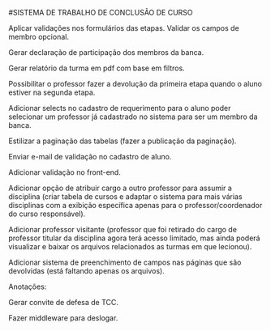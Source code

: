 #SISTEMA DE TRABALHO DE CONCLUSÃO DE CURSO



Aplicar validações nos formulários das etapas.
Validar os campos de membro opcional.

<!-- Aplicar exibição de arquivos enviados para o sistema (histórico do aluno). -->

<!-- Estilizar páginas de acompanhamento aluno e professor. -->

Gerar declaração de participação dos membros da banca.

Gerar relatório da turma em pdf com base em filtros.

<!-- Aplicar máscaras nos formulários. -->

Possibilitar o professor fazer a devolução da primeira etapa quando o aluno estiver na segunda etapa.

Adicionar selects no cadastro de requerimento para o aluno poder selecionar um professor já cadastrado no sistema para ser um membro da banca.

Estilizar a paginação das tabelas (fazer a publicação da paginação).

<!-- Consertar problemas de e-mail para recuperação de senha (estilizar mensagem enviada para o e-mail). -->
Enviar e-mail de validação no cadastro de aluno.

Adicionar validação no front-end.

Adicionar opção de atribuir cargo a outro professor para assumir a disciplina (criar tabela de cursos e adaptar o sistema para mais várias disciplinas com a exibição específica apenas para o professor/coordenador do curso responsável).

Adicionar professor visitante (professor que foi retirado do cargo de professor titular da disciplina agora terá acesso limitado, mas ainda poderá visualizar e baixar os arquivos relacionados as turmas em que lecionou).

Adicionar sistema de preenchimento de campos nas páginas que são devolvidas (está faltando apenas os arquivos).


Anotações:

Gerar convite de defesa de TCC.

Fazer middleware para deslogar.

